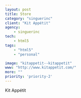 ```yaml
---
layout: post
title: Store
category: "singuerinc"
client: "Kit Appétit"
agency:
    - singuerinc
tech:
    - html5
tags:
    - "html5"
    - "personal"

image: "kitappetit--kitappetit"
www: "http://www.kitappetit.com/"
more: ""
priority: 'priority-2'
---
```


Kit Appétit
